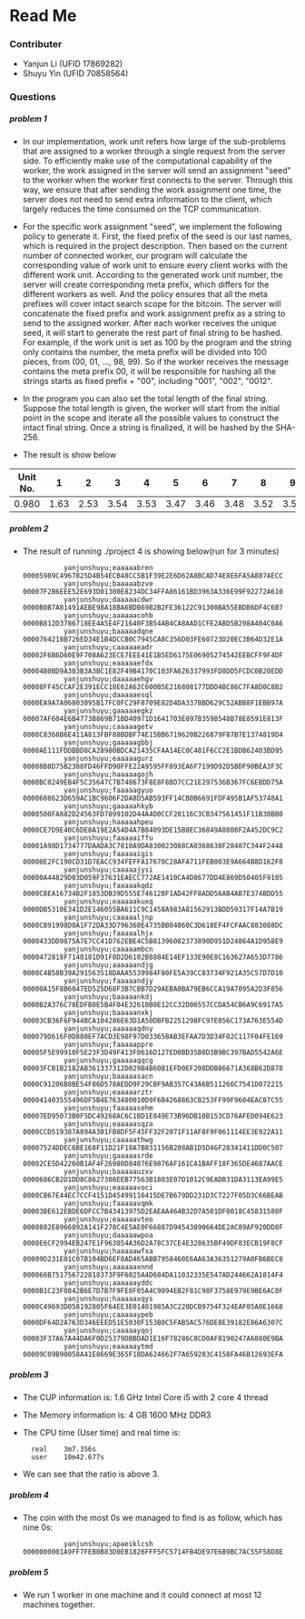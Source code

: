 # Read Me
### Contributer
- Yanjun Li (UFID 17869282)
- Shuyu Yin (UFID 70858564)
### Questions
##### problem 1
- In our implementation, work unit refers how large of the sub-problems that are assigned to a worker through a single request from the server side. To efficiently make use of the computational capability of the worker, the work assigned in the server will send an assignment "seed" to the worker when the worker first connects to the server. Through this way, we ensure that after sending the work assignment one time, the server does not need to send extra information to the client, which largely reduces the time consumed on the TCP communication.
- For the specific work assignment "seed", we implement the following policy to generate it. First, the fixed prefix of the seed is our last names, which is required in the project description. Then based on the current number of connected worker, our program will calculate the corresponding value of work unit to ensure every client works with the different work unit. According to the generated work unit number, the server will create corresponding meta prefix, which differs for the different workers as well. And the policy ensures that all the meta prefixes will cover intact search scope for the bitcoin. The server will concatenate the fixed prefix and work assignment prefix as a string to send to the assigned worker. After each worker receives the unique seed, it will start to generate the rest part of final string to be hashed. For example, if the work unit is set as 100 by the program and the string only contains the number, the meta prefix will be divided into 100 pieces, from (00, 01, ..., 98, 99). So if the worker receives the message contains the meta prefix 00, it will be responsible for hashing all the strings starts as fixed prefix + "00", including "001", "002", "0012".
- In the program you can also set the total length of the final string. Suppose the total length is given, the worker will start from the initial point in the scope and iterate all the possible values to construct the intact final string. Once a string is finalized, it will be hashed by the SHA-256.

- The result is show below

Unit No. | 1 | 2 | 3 | 4 | 5 | 6 | 7 | 8 | 9 | 10 | 11
---- | ---- | ---- | ---- | ---- | ---- | ---- | ---- | ---- | ---- | ---- | ----
  | 0.980 | 1.63 | 2.53 | 3.54 | 3.53 | 3.47 | 3.46 | 3.48 | 3.52 | 3.50 | 3.49


##### problem 2
- The result of running ./project 4 is showing below(run for 3 minutes) 

                yanjunshuyu;eaaaaabren	00005989C4967825D4B54ECB48CC5B1F39E2E6D62A8BCAD74E8E6FA5A887AECC
                yanjunshuyu;baaaaabzve	00007F2B6EEE52E693D01300E8234DC34FFA86161BD3963A336E99F92272A610
                yanjunshuyu;daaaaacdwr	0000B0B7A81491AEBE98A18BA6BDB69B2B2FE36122C91300BA55EBDB6DF4C6B7
                yanjunshuyu;aaaaaacohb	0000B812D3786718EE4A5E4F21640F3B54AB4CA8AAD1CFE2ABD5B298A404C0A6
                yanjunshuyu;baaaaadqne	0000764218B726ED34E1B4DCCB0C7945CA8C356D03FE60723D20EC3B64D32E1A
                yanjunshuyu;caaaaaeadr	00002F6B6D60E9F708A623ECE7EEE41E1B5ED6175E06905274542EEBCFF9F4DF
                yanjunshuyu;eaaaaaefdx	00004B0BD9A303B3A3BC1E82F49B4170C103FA626337993FD8DD5FCDC0B20EDD
                yanjunshuyu;daaaaaehgv	00008FF45CCAF2E391ECC18E62A62C600B5E216808177DDD4BC86C7FA8D0C8B2
                yanjunshuyu;daaaaaesql	0000EA9A7A06803095B17FC0FC29F8709E82D4DA337BBD629C52ABB8F1EBB97A
                yanjunshuyu;gaaaaaegkz	00007AF604E6B4773B869B71BD40971D1641703E897B359B548B78E8591E813F
                yanjunshuyu;caaaaagetv	0000C8368B6E411A813FBF88BDBF74E15BB6719620B226879F87B7E1374819D4
                yanjunshuyu;gaaaaagbbj	0000AE111FDDBBD8CA28980BDCA21435CFAA14EC0C481F6CC2E1BDB62403BD95
                yanjunshuyu;eaaaaagurz	00008B8D75B2388FD46FFD90FFE22A9595FF893EA6F7199D92D5BDF90BEA3F3C
                yanjunshuyu;haaaaagojh	0000BC0249EB4F5C35647C7B748673F8E8F8BD7CC21E297536B367FC6EBDD75A
                yanjunshuyu;faaaaagyuo	0000608623D659AC1BC9606F2DA8D5AB593FF14CB0B6691FDF495B1AF53748A1
                yanjunshuyu;gaaaaahkyb	0000500FA882D24563FD7899102D44A4D0CCF20116C3CB347561451F11B30BB0
                yanjunshuyu;haaaaahpeu	0000CE7D9E40C6DE8A19E2A54D4A7B84093DE15B8EC36849A0808F2A452DC9C2
                yanjunshuyu;faaaaaiffu	00001A98D1734777DAADA3C7810A9DA830023088CA0368630F28407C344F2448
                yanjunshuyu;faaaaaigis	00000E2FC190CD31D7EACC934FEFFA17670C28AFA711FEB003E9A664B8D162F8
                yanjunshuyu;caaaaajysi	00000A44829D03D059F37631EAECC772AE1410CA4D8677DD4E869D50405F9105
                yanjunshuyu;faaaaakqdz	0000CBEA16734B2F1853DB39D555E74612BF1AD42FF8ADD56AB4AB7E374BDD55
                yanjunshuyu;eaaaaakuxq	0000DB5310E341D2E146055BA611C9C1458A983A81562913BDD59317F14A7B19
                yanjunshuyu;caaaaaljnp	0000CB91998D0A1F72DA33D796360E4735BB04860C3D618EF4FCFAAC883088DC
                yanjunshuyu;faaaaalhjx	0000433DD9875A7E7CC41D762EBE4C5B81396082373890D951D24864A1D958E9
                yanjunshuyu;caaaaambcn	0000472818F7148181D91F8D2D6102B8884E14EF133E90E8C163627A653D7786
                yanjunshuyu;aaaaaandjg	0000C4B58B39A291563518DAAA5539984F80FE5A39CC83734F921A35C57D7D10
                yanjunshuyu;faaaaandjy	00000A15F8B6047ED525D68F3B7CBB7D29AEBA0BA79EB6CCA19A7095A2D3F856
                yanjunshuyu;baaaaankdj	0000B2A376C78EDFB0E5B4F04E32610B0E12CC32D06557CCDA54CB6A9C6917A5
                yanjunshuyu;baaaaanxkj	00003CB36F6F944BCA104286E63D1A50DBFB2251298FC97E056C173A763E554D
                yanjunshuyu;aaaaaaqdny	000079D616F0D880EF7ACD3E98F97D03365BAB3EFAA7D3D34F02C117F04FE169
                yanjunshuyu;faaaaappre	00005F5E99910F5E23F3D49F413F0616D127ED0BD35B0D3B9BC397BAD5542A6E
                yanjunshuyu;gaaaaaqqcg	00003FCB1B2182AB361337312D029B4B60B1EFD0EF208DDB86671A368B62D878
                yanjunshuyu;baaaaasacn	0000C91206B8BE54F86D578AEDD9F29CBF9AB357C43A6B511266C7541D072215
                yanjunshuyu;eaaaaarztr	000041403555496DF5B4E763480010D9F6B4268863CB253FF99F9604EAC87C55
                yanjunshuyu;faaaaasehm	00007ED95073B0F5DC49268AC6C1BD1E849E73B96DB18B153CD76AFED094E623
                yanjunshuyu;eaaaaasqza	0000CCD519387A894A301FB8DF5F45FF32F2071F11AF8F9F061114EE3E922A11
                yanjunshuyu;caaaaathwg	00007524DDEC6BE168F11D21F18A7B831156B208AB1D5D46F28341411DD0C507
                yanjunshuyu;gaaaaasrde	00002CE5D42260B1AF4F26980D84076E9876AF161CA1BAFF18F365DE4687AACE
                yanjunshuyu;baaaaauzxv	0000686CB2D1DD8C8627308EEB77563B1803E07D1012C9EADB31DA3113EA99E5
                yanjunshuyu;eaaaaavoci	0000CB67E44EC7CCF4151D45499116415DE7B679DD231D3C7227F05D3C66BEAB
                yanjunshuyu;faaaaavqmk	00003BE612EBDE6DFCC7B43413975D2EAEAA464B32D7A501DF0018C45831580F
                yanjunshuyu;eaaaaavteo	0000802E8966892A141F278C4E5AE0F66887D94543890664DE2AC89AF920DD8F
                yanjunshuyu;daaaaawpoa	0000E6CF2994EB247E1F963054A36D2A78C37CE4E328635BF49DF83ECB19F8CF
                yanjunshuyu;haaaaawfxa	00009D231E01C07B104BD6EF8AD465ABB7958460E6AA63A36351279A0FB6BEC8
                yanjunshuyu;aaaaaaxnnd	000066B751756722818373F9F6025A4D684DA11032335E547AD244662A1814F4
                yanjunshuyu;aaaaaayddc	0000B1C23F0842B6E7D7B7F9FE8F05A4C9894EB2F81C98F3758E979E9BE6AC8F
                yanjunshuyu;haaaaaxqys	0000C49693D058192805F64EE3E01401985A3C220DCB9754F324EAF05A0E1668
                yanjunshuyu;caaaaaypeb	0000DF64D2A763D346EEED51E5030F153B0C5FAB5AC576DE8E39182E86A6307C
                yanjunshuyu;caaaaayqoj	00003F37A67A44DA6F0D25379DBBDAD1E16F78286C8CD0AF8190247A6880E9BA
                yanjunshuyu;eaaaaaytmd	00009C09B90058A41E8669E365F1BDA624662F7A659203C4158FA46B12693EFA

##### problem 3
- The CUP information is: 1.6 GHz Intel Core i5 with 2 core 4 thread
- The Memory information is: 4 GB 1600 MHz DDR3
- The CPU time (User time) and real time is: 

        real    3m7.356s
        user    10m42.677s
- We can see that the ratio is above 3. 

##### problem 4
- The coin with the most 0s we managed to find is as follow, which has nine 0s:

                yanjunshuyu;apaeiklcsh  0000000001A9FF7FEB0B83D0EB1826FFF5FC5714FB4DE97E6B9BC7AC55F58D8E

##### problem 5
- We run 1 worker in one machine and it could connect at most 12 machines together.
